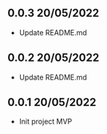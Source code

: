 ## 0.0.3  20/05/2022
* Update README.md
## 0.0.2  20/05/2022
* Update README.md

## 0.0.1 20/05/2022
* Init project MVP
